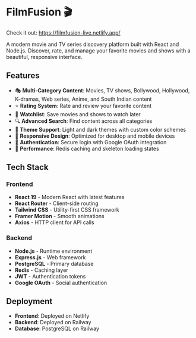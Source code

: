 # FilmFusion 🎬 
Check it out: https://filmfusion-live.netlify.app/

A modern movie and TV series discovery platform built with React and Node.js. Discover, rate, and manage your favorite movies and shows with a beautiful, responsive interface.

## Features

- 🎭 **Multi-Category Content**: Movies, TV shows, Bollywood, Hollywood, K-dramas, Web series, Anime, and South Indian content
- ⭐ **Rating System**: Rate and review your favorite content
- 📝 **Watchlist**: Save movies and shows to watch later
- 🔍 **Advanced Search**: Find content across all categories
- 🎨 **Theme Support**: Light and dark themes with custom color schemes
- 📱 **Responsive Design**: Optimized for desktop and mobile devices
- 🔐 **Authentication**: Secure login with Google OAuth integration
- 🚀 **Performance**: Redis caching and skeleton loading states

## Tech Stack

### Frontend
- **React 19** - Modern React with latest features
- **React Router** - Client-side routing
- **Tailwind CSS** - Utility-first CSS framework
- **Framer Motion** - Smooth animations
- **Axios** - HTTP client for API calls

### Backend
- **Node.js** - Runtime environment
- **Express.js** - Web framework
- **PostgreSQL** - Primary database
- **Redis** - Caching layer
- **JWT** - Authentication tokens
- **Google OAuth** - Social authentication

## Deployment

- **Frontend**: Deployed on Netlify
- **Backend**: Deployed on Railway
- **Database**: PostgreSQL on Railway
